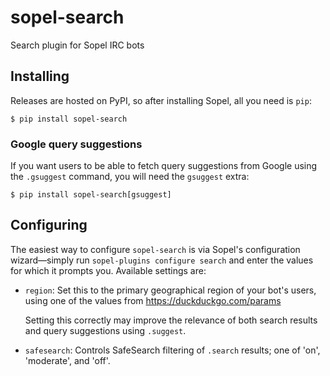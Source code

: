 # sopel-search

Search plugin for Sopel IRC bots

## Installing

Releases are hosted on PyPI, so after installing Sopel, all you need is `pip`:

```shell
$ pip install sopel-search
```

### Google query suggestions

If you want users to be able to fetch query suggestions from Google using the
`.gsuggest` command, you will need the `gsuggest` extra:

```shell
$ pip install sopel-search[gsuggest]
```

## Configuring

The easiest way to configure `sopel-search` is via Sopel's configuration
wizard—simply run `sopel-plugins configure search` and enter the values for
which it prompts you. Available settings are:

* `region`: Set this to the primary geographical region of your bot's users,
  using one of the values from https://duckduckgo.com/params

  Setting this correctly may improve the relevance of both search results and
  query suggestions using `.suggest`.
* `safesearch`: Controls SafeSearch filtering of `.search` results; one of 'on',
  'moderate', and 'off'.
